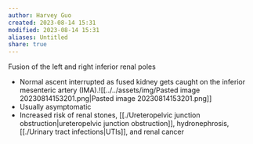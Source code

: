 ```yaml
---
author: Harvey Guo
created: 2023-08-14 15:31
modified: 2023-08-14 15:31
aliases: Untitled
share: true
---
```

Fusion of the left and right inferior renal poles
- Normal ascent interrupted as fused kidney gets caught on the inferior mesenteric artery (IMA).![[../../assets/img/Pasted image 20230814153201.png|Pasted image 20230814153201.png]]
- Usually asymptomatic
- Increased risk of renal stones, [[./Ureteropelvic junction obstruction|ureteropelvic junction obstruction]], hydronephrosis, [[./Urinary tract infections|UTIs]], and renal cancer
